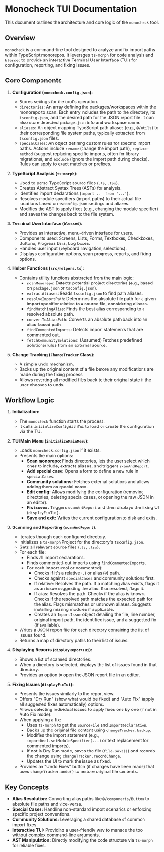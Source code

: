 # Monocheck TUI Documentation

This document outlines the architecture and core logic of the `monocheck` tool.

## Overview

`monocheck` is a command-line tool designed to analyze and fix import paths within TypeScript monorepos. It leverages `ts-morph` for code analysis and `blessed` to provide an interactive Terminal User Interface (TUI) for configuration, reporting, and fixing issues.

## Core Components

1.  **Configuration (`monocheck.config.json`):**
    *   Stores settings for the tool's operation.
    *   `directories`: An array defining the packages/workspaces within the monorepo to scan. Each entry includes the path to the directory, its `tsconfig.json`, and the desired path for the JSON report file. It can also store detected `package.json` info and workspace name.
    *   `aliases`: An object mapping TypeScript path aliases (e.g., `@/utils`) to their corresponding file system paths, typically extracted from `tsconfig.json` files.
    *   `specialCases`: An object defining custom rules for specific import paths. Actions include `rename` (change the import path), `replace-method` (suggest replacing specific imports, often for library migrations), and `exclude` (ignore the import path during checks). Rules can apply to exact matches or prefixes.

2.  **TypeScript Analysis (`ts-morph`):**
    *   Used to parse TypeScript source files (`.ts`, `.tsx`).
    *   Creates Abstract Syntax Trees (ASTs) for analysis.
    *   Identifies import declarations (`import ... from '...'`).
    *   Resolves module specifiers (import paths) to their actual file locations based on `tsconfig.json` settings and aliases.
    *   Modifies the AST to apply fixes (e.g., changing the module specifier) and saves the changes back to the file system.

3.  **Terminal User Interface (`blessed`):**
    *   Provides an interactive, menu-driven interface for users.
    *   Components used: Screens, Lists, Forms, Textboxes, Checkboxes, Buttons, Progress Bars, Log boxes.
    *   Handles user input (keyboard navigation, selections).
    *   Displays configuration options, scan progress, reports, and fixing options.

4.  **Helper Functions (`src/helpers.ts`):**
    *   Contains utility functions abstracted from the main logic:
        *   `scanMonorepo`: Detects potential project directories (e.g., based on `package.json` or `tsconfig.json`).
        *   `extractAliases`: Reads `tsconfig.json` to find path aliases.
        *   `resolveImportPath`: Determines the absolute file path for a given import specifier relative to a source file, considering aliases.
        *   `findMatchingAlias`: Finds the best alias corresponding to a resolved absolute path.
        *   `convertToAliasPath`: Converts an absolute path back into an alias-based path.
        *   `findCommentedImports`: Detects import statements that are commented out.
        *   `fetchCommunitySolutions`: (Assumed) Fetches predefined solutions/rules from an external source.

5.  **Change Tracking (`ChangeTracker` Class):**
    *   A simple undo mechanism.
    *   Backs up the original content of a file before any modifications are made during the fixing process.
    *   Allows reverting all modified files back to their original state if the user chooses to undo.

## Workflow Logic

1.  **Initialization:**
    *   The `monocheck` function starts the process.
    *   It calls `initializeConfigWithTui` to load or create the configuration via the TUI.

2.  **TUI Main Menu (`initializeMainMenu`):**
    *   Loads `monocheck.config.json` if it exists.
    *   Presents the main options:
        *   **Scan monorepo:** Finds directories, lets the user select which ones to include, extracts aliases, and triggers `scanAndReport`.
        *   **Add special case:** Opens a form to define a new rule in `specialCases`.
        *   **Community solutions:** Fetches external solutions and allows adding them as special cases.
        *   **Edit config:** Allows modifying the configuration (removing directories, deleting special cases, or opening the raw JSON in an editor).
        *   **Fix issues:** Triggers `scanAndReport` and then displays the fixing UI (`displayFixTui`).
        *   **Save and exit:** Writes the current configuration to disk and exits.

3.  **Scanning and Reporting (`scanAndReport`):**
    *   Iterates through each configured directory.
    *   Initializes a `ts-morph` Project for the directory's `tsconfig.json`.
    *   Gets all relevant source files (`.ts`, `.tsx`).
    *   For each file:
        *   Finds all import declarations.
        *   Finds commented-out imports using `findCommentedImports`.
        *   For each import (real or commented):
            *   Checks if it's a relative (`.`) or alias (`@`) path.
            *   Checks against `specialCases` and community solutions first.
            *   If relative: Resolves the path. If a matching alias exists, flags it as an issue suggesting the alias. If unresolved, flags it.
            *   If alias: Resolves the path. Checks if the alias is known. Checks if the resolved path matches the expected path for the alias. Flags mismatches or unknown aliases. Suggests installing missing modules if applicable.
            *   Creates an `ImportIssue` object detailing the file, line number, original import path, the identified issue, and a suggested fix (if available).
    *   Writes a JSON report file for each directory containing the list of issues found.
    *   Returns a map of directory paths to their list of issues.

4.  **Displaying Reports (`displayReportTui`):**
    *   Shows a list of scanned directories.
    *   When a directory is selected, displays the list of issues found in that directory.
    *   Provides an option to open the JSON report file in an editor.

5.  **Fixing Issues (`displayFixTui`):**
    *   Presents the issues similarly to the report view.
    *   Offers "Dry Run" (show what would be fixed) and "Auto Fix" (apply all suggested fixes automatically) options.
    *   Allows selecting individual issues to apply fixes one by one (if not in Auto Fix mode).
    *   When applying a fix:
        *   Uses `ts-morph` to get the `SourceFile` and `ImportDeclaration`.
        *   Backs up the original file content using `changeTracker.backup`.
        *   Modifies the import statement (e.g., `importDecl.setModuleSpecifier(...)` or text replacement for commented imports).
        *   If not in Dry Run mode, saves the file (`file.save()`) and records the change using `changeTracker.recordChange`.
        *   Updates the UI to mark the issue as fixed.
    *   Provides an "Undo Fixes" button (if changes have been made) that uses `changeTracker.undo()` to restore original file contents.

## Key Concepts

*   **Alias Resolution:** Converting alias paths like `@/components/Button` to absolute file paths and vice-versa.
*   **Special Cases:** Handling non-standard import scenarios or enforcing specific project conventions.
*   **Community Solutions:** Leveraging a shared database of common import fixes.
*   **Interactive TUI:** Providing a user-friendly way to manage the tool without complex command-line arguments.
*   **AST Manipulation:** Directly modifying the code structure via `ts-morph` for reliable fixes.
